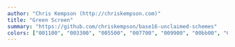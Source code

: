 ```yaml
---
author: "Chris Kempson (http://chriskempson.com)"
title: "Green Screen"
summary: "https://github.com/chriskempson/base16-unclaimed-schemes"
colors: ["001100", "003300", "005500", "007700", "009900", "00bb00", "00dd00", "00ff00", "007700", "009900", "007700", "00bb00", "005500", "009900", "00bb00", "005500"]
---
```

